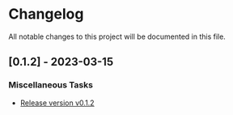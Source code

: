 # Changelog

All notable changes to this project will be documented in this file.

## [0.1.2] - 2023-03-15

### Miscellaneous Tasks

- [Release version v0.1.2](https://github.com/ceramicnetwork/rust-dag-jose/commit/85980f5016a2b42e4f716b4199c1fa102331be7a)

<!-- generated by git-cliff -->
